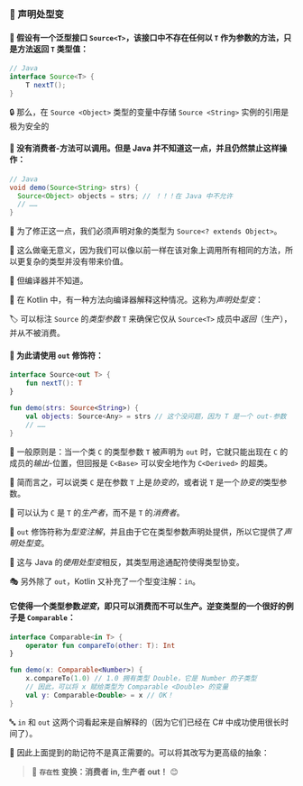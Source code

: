 ### 🌟 声明处型变

#### 🤔 假设有一个泛型接口 `Source<T>`，该接口中不存在任何以 `T` 作为参数的方法，只是方法返回 `T` 类型值：

```java
// Java
interface Source<T> {
    T nextT();
}
```

🔒 那么，在 `Source <Object>` 类型的变量中存储 `Source <String>` 实例的引用是极为安全的

#### 🚫 没有消费者-方法可以调用。但是 Java 并不知道这一点，并且仍然禁止这样操作：

```java
// Java
void demo(Source<String> strs) {
  Source<Object> objects = strs; // ！！！在 Java 中不允许
  // ……
}
```

🔧 为了修正这一点，我们必须声明对象的类型为 `Source<? extends Object>`。

🤔 这么做毫无意义，因为我们可以像以前一样在该对象上调用所有相同的方法，所以更复杂的类型并没有带来价值。

🤖 但编译器并不知道。

🌟 在 Kotlin 中，有一种方法向编译器解释这种情况。这称为*声明处型变*：

🏷️ 可以标注 `Source` 的*类型参数* `T` 来确保它仅从 `Source<T>` 成员中*返回*（生产），并从不被消费。

#### 🔑 为此请使用 `out` 修饰符：

```kotlin
interface Source<out T> {
    fun nextT(): T
}

fun demo(strs: Source<String>) {
    val objects: Source<Any> = strs // 这个没问题，因为 T 是一个 out-参数
    // ……
}
```

🌈 一般原则是：当一个类 `C` 的类型参数 `T` 被声明为 `out` 时，它就只能出现在 `C` 的成员的*输出*-位置，但回报是 `C<Base>` 可以安全地作为 `C<Derived>` 的超类。

🚀 简而言之，可以说类 `C` 是在参数 `T` 上是*协变的*，或者说 `T` 是一个*协变的*类型参数。

🌟 可以认为 `C` 是 `T` 的*生产者*，而不是 `T` 的*消费者*。

🔧 `out` 修饰符称为*型变注解*，并且由于它在类型参数声明处提供，所以它提供了*声明处型变*。

🔄 这与 Java 的*使用处型变*相反，其类型用途通配符使得类型协变。

🎭 另外除了 `out`，Kotlin 又补充了一个型变注解：`in`。

#### 它使得一个类型参数*逆变*，即只可以消费而不可以生产。逆变类型的一个很好的例子是 `Comparable`：

```kotlin
interface Comparable<in T> {
    operator fun compareTo(other: T): Int
}

fun demo(x: Comparable<Number>) {
    x.compareTo(1.0) // 1.0 拥有类型 Double，它是 Number 的子类型
    // 因此，可以将 x 赋给类型为 Comparable <Double> 的变量
    val y: Comparable<Double> = x // OK！
}
```

🔤 `in` 和 `out` 这两个词看起来是自解释的（因为它们已经在 C# 中成功使用很长时间了）。

🧠 因此上面提到的助记符不是真正需要的。可以将其改写为更高级的抽象：

> 🌟 **`存在性` 变换：消费者 in, 生产者 out！** 😊
